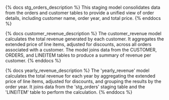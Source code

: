 {% docs stg_orders_description %}
    This staging model consolidates data from the orders and customer tables 
    to provide a unified view of order details, including customer name, 
    order year, and total price.
{% enddocs %}



{% docs customer_revenue_description %}
The customer_revenue model calculates the total revenue generated by each customer.
It aggregates the extended price of line items, adjusted for discounts, across all orders associated with a customer. 
The model joins data from the CUSTOMER, ORDERS, and LINEITEM tables to produce a summary of revenue per customer.
{% enddocs %}


{% docs yearly_revenue_description %}
The 'yearly_revenue' model calculates the total revenue for each year by aggregating the extended price of line items, adjusted for discounts, and grouping the results by the order year. It joins data from the 'stg_orders' staging table and the 'LINEITEM' table to perform the calculation.
{% enddocs %}


